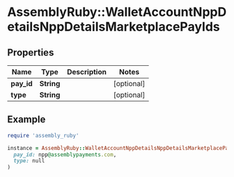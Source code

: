 # AssemblyRuby::WalletAccountNppDetailsNppDetailsMarketplacePayIds

## Properties

| Name | Type | Description | Notes |
| ---- | ---- | ----------- | ----- |
| **pay_id** | **String** |  | [optional] |
| **type** | **String** |  | [optional] |

## Example

```ruby
require 'assembly_ruby'

instance = AssemblyRuby::WalletAccountNppDetailsNppDetailsMarketplacePayIds.new(
  pay_id: npp@assemblypayments.com,
  type: null
)
```

